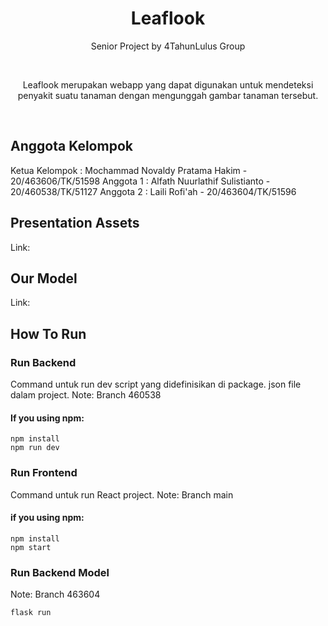 <h1 align="center">
  Leaflook
</h1>

<p align="center">Senior Project by 4TahunLulus Group</p><br>
<p align="center">Leaflook merupakan webapp yang dapat digunakan untuk mendeteksi penyakit suatu tanaman dengan mengunggah gambar tanaman tersebut.</p><br>

## Anggota Kelompok
Ketua Kelompok  : Mochammad Novaldy Pratama Hakim - 20/463606/TK/51598
Anggota 1       : Alfath Nuurlathif Sulistianto - 20/460538/TK/51127
Anggota 2       : Laili Rofi'ah - 20/463604/TK/51596

## Presentation Assets
Link:

## Our Model
Link:

## How To Run

### Run Backend
Command untuk run dev script yang didefinisikan di package. json file dalam project.
Note: Branch 460538
#### If you using npm:
```
npm install
npm run dev
```
### Run Frontend
Command untuk run React project.
Note: Branch main
#### if you using npm:
```
npm install
npm start
```

### Run Backend Model
Note: Branch 463604
```
flask run
```


